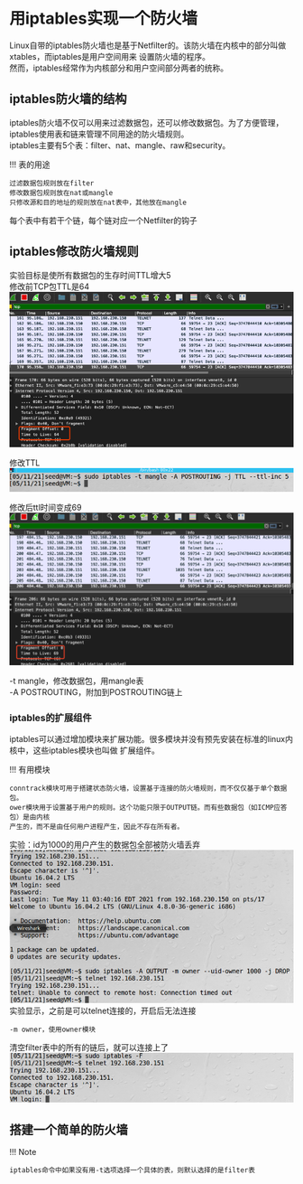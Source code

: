 # 用iptables实现一个防火墙

Linux自带的iptables防火墙也是基于Netfilter的。该防火墙在内核中的部分叫做xtables，而iptables是用户空间用来
设置防火墙的程序。  
然而，iptables经常作为内核部分和用户空间部分两者的统称。

## iptables防火墙的结构

iptables防火墙不仅可以用来过滤数据包，还可以修改数据包。为了方便管理，iptables使用表和链来管理不同用途的防火墙规则。  
iptables主要有5个表：filter、nat、mangle、raw和security。  

!!! 表的用途

    过滤数据包规则放在filter  
    修改数据包规则放在nat或mangle  
    只修改源和目的地址的规则放在nat表中，其他放在mangle  

每个表中有若干个链，每个链对应一个Netfilter的钩子

## iptables修改防火墙规则

实验目标是使所有数据包的生存时间TTL增大5  
修改前TCP包TTL是64  
![修改前](../img/firewall-iptables-inc.png)

修改TTL
![修改ttl](../img/firewall-iptables-ttl.png)

修改后ttl时间变成69
![修改后](../img/firewall-iptables-inc2.png)

-t mangle，修改数据包，用mangle表  
-A POSTROUTING，附加到POSTROUTING链上  

### iptables的扩展组件

iptables可以通过增加模块来扩展功能。很多模块并没有预先安装在标准的linux内核中，这些iptables模块也叫做
扩展组件。  

!!! 有用模块

    conntrack模块可用于搭建状态防火墙，设置基于连接的防火墙规则，而不仅仅基于单个数据包。  
    ower模块用于设置基于用户的规则。这个功能只限于OUTPUT链。而有些数据包（如ICMP应答包）是由内核
    产生的，而不是由任何用户进程产生，因此不存在所有者。

实验：id为1000的用户产生的数据包全部被防火墙丢弃  
![丢弃实验](../img/firewall-drop-package.png)
实验显示，之前是可以telnet连接的，开启后无法连接   

    -m owner，使用owner模块

清空filter表中的所有的链后，就可以连接上了
![清空后可以连接](../img/firewall-reset.png)

## 搭建一个简单的防火墙

!!! Note

    iptables命令中如果没有用-t选项选择一个具体的表，则默认选择的是filter表 

